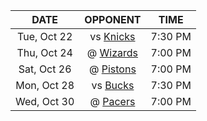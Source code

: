 |    DATE     |             OPPONENT              |  TIME   |
|:-----------:|:---------------------------------:|:-------:|
| Tue, Oct 22 |     vs [Knicks](/r/NYKnicks)      | 7:30 PM |
| Thu, Oct 24 | @ [Wizards](/r/washingtonwizards) | 7:00 PM |
| Sat, Oct 26 |  @ [Pistons](/r/DetroitPistons)   | 7:00 PM |
| Mon, Oct 28 |      vs [Bucks](/r/MkeBucks)      | 7:30 PM |
| Wed, Oct 30 |       @ [Pacers](/r/pacers)       | 7:00 PM |
